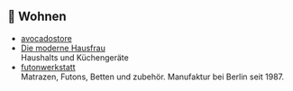 ## 🏡 Wohnen
* [avocadostore](https://www.avocadostore.de)
* [Die moderne Hausfrau](https://www.moderne-hausfrau.de/)\
Haushalts und Küchengeräte
* [futonwerkstatt](https://shop.futonwerkstatt.de/)\
Matrazen, Futons, Betten und zubehör. Manufaktur bei Berlin seit 1987.
